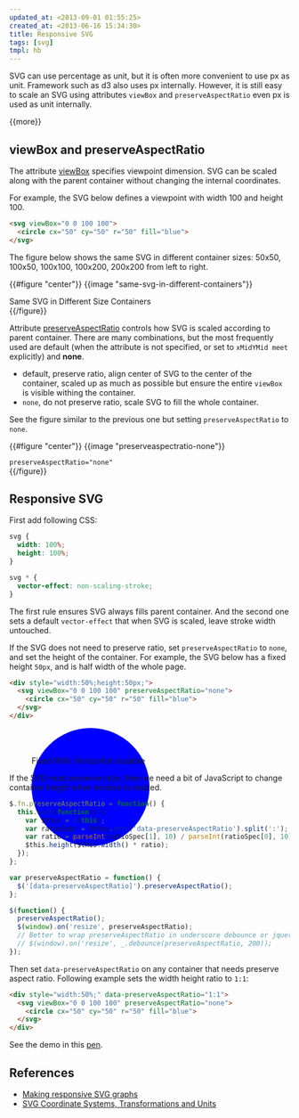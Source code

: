 ```yaml
---
updated_at: <2013-09-01 01:55:25>
created_at: <2013-06-16 15:34:30>
title: Responsive SVG
tags: [svg]
tmpl: hb
---
```


SVG can use percentage as unit, but it is often more convenient to use px as
unit. Framework such as d3 also uses px internally. However, it is still easy
to scale an SVG using attributes `viewBox` and `preserveAspectRatio` even px
is used as unit internally.

{{more}}

## viewBox and preserveAspectRatio

The attribute [viewBox][] specifies viewpoint dimension. SVG can be scaled along with
the parent container without changing the internal coordinates.

For example, the SVG below defines a viewpoint with width 100 and
height 100.

```html
<svg viewBox="0 0 100 100">
  <circle cx="50" cy="50" r="50" fill="blue">
</svg>
```

The figure below shows the same SVG in different container sizes: 50x50,
100x50, 100x100, 100x200, 200x200 from left to right.

{{#figure "center"}}
  {{image "same-svg-in-different-containers"}}
  <figcaption>Same SVG in Different Size Containers</figcaption>
{{/figure}}

Attribute [preserveAspectRatio][] controls how SVG is scaled according to
parent container. There are many combinations, but the most frequently used
are default (when the attribute is not specified, or set to `xMidYMid meet`
explicitly) and **none**.

- default, preserve ratio, align center of SVG to the center of the container,
scaled up as much as possible but ensure the entire `viewBox` is visible
withing the container.
- `none`, do not preserve ratio, scale SVG to fill the whole container.

See the figure similar to the previous one but setting `preserveAspectRatio`
to `none`.

{{#figure "center"}}
  {{image "preserveaspectratio-none"}}
  <figcaption><code>preserveAspectRatio="none"</code></figcaption>
{{/figure}}

## Responsive SVG

First add following CSS:

```css
svg {
  width: 100%;
  height: 100%;
}

svg * {
  vector-effect: non-scaling-stroke;
}
```

The first rule ensures SVG always fills parent container. And the second one
sets a default `vector-effect` that when SVG is scaled, leave stroke width
untouched.

If the SVG does not need to preserve ratio, set `preserveAspectRatio` to
`none`, and set the height of the container. For example, the SVG below has a
fixed height `50px`, and is half width of the whole page.

```html
<div style="width:50%;height:50px;">
  <svg viewBox="0 0 100 100" preserveAspectRatio="none">
    <circle cx="50" cy="50" r="50" fill="blue">
  </svg>
</div>
```

<figure class="thumbnail">
  <div style="width:50%;height:50px;">
    <svg viewBox="0 0 100 100" preserveAspectRatio="none">
      <circle cx="50" cy="50" r="50" fill="blue">
    </svg>
  </div>
  <figcaption>Fixed With, Horizontal scalable</figcaption>
</figure>

If the SVG must perserve ratio, then we need a bit of JavaScript to change
container height when window is resized.

```javascript
$.fn.preserveAspectRatio = function() {
  this.each(function() {
    var $this = $(this);
    var ratioSpec = $this.attr('data-preserveAspectRatio').split(':');
    var ratio = parseInt(ratioSpec[1], 10) / parseInt(ratioSpec[0], 10);
    $this.height($this.width() * ratio);
  });
};

var preserveAspectRatio = function() {
  $('[data-preserveAspectRatio]').preserveAspectRatio();
};

$(function() {
  preserveAspectRatio();
  $(window).on('resize', preserveAspectRatio);
  // Better to wrap preserveAspectRatio in underscore debounce or jquery-throttle-debounce.
  // $(window).on('resize', _.debounce(preserveAspectRatio, 200));
});
```

Then set `data-preserveAspectRatio` on any container that needs preserve
aspect ratio. Following example sets the width height ratio to `1:1`:

```html
<div style="width:50%;" data-preserveAspectRatio="1:1">
  <svg viewBox="0 0 100 100" preserveAspectRatio="none">
    <circle cx="50" cy="50" r="50" fill="blue">
  </svg>
</div>
```

See the demo in this [pen](http://cdpn.io/Dlirz).

## References

- [Making responsive SVG graphs][making-responsive-svg]
- [SVG Coordinate Systems, Transformations and Units](http://www.w3.org/TR/SVG/coords.html)

[viewBox]: http://www.w3.org/TR/SVG/coords.html#ViewBoxAttribute
[preserveAspectRatio]: http://www.w3.org/TR/SVG/coords.html#PreserveAspectRatioAttribute
[making-responsive-svg]: http://meloncholy.com/blog/making-responsive-svg-graphs/
